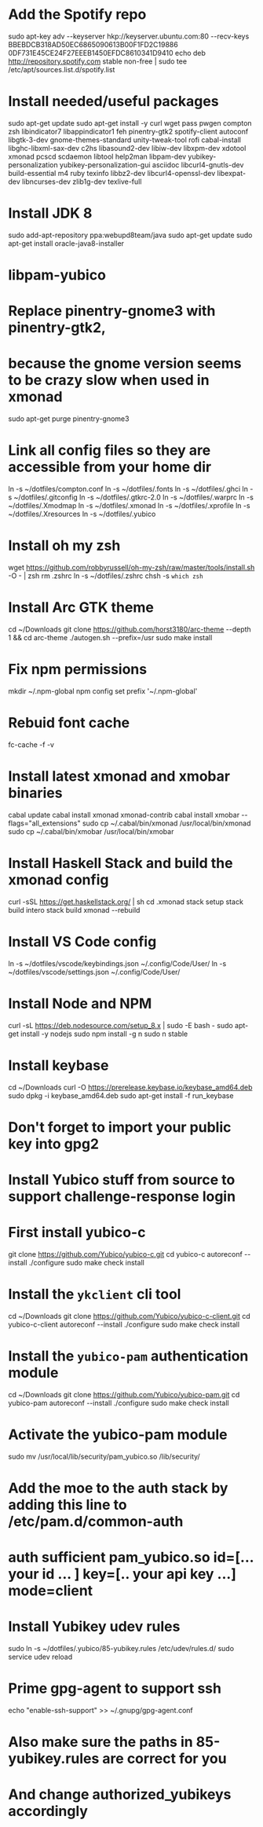 # Add the Spotify repo
sudo apt-key adv --keyserver hkp://keyserver.ubuntu.com:80 --recv-keys BBEBDCB318AD50EC6865090613B00F1FD2C19886 0DF731E45CE24F27EEEB1450EFDC8610341D9410
echo deb http://repository.spotify.com stable non-free | sudo tee /etc/apt/sources.list.d/spotify.list

# Install needed/useful packages
sudo apt-get update
sudo apt-get install -y curl wget pass pwgen compton zsh libindicator7 libappindicator1 feh pinentry-gtk2 spotify-client autoconf libgtk-3-dev gnome-themes-standard unity-tweak-tool rofi cabal-install libghc-libxml-sax-dev c2hs libasound2-dev libiw-dev libxpm-dev xdotool xmonad pcscd scdaemon libtool help2man libpam-dev yubikey-personalization yubikey-personalization-gui asciidoc libcurl4-gnutls-dev build-essential m4 ruby texinfo libbz2-dev libcurl4-openssl-dev libexpat-dev libncurses-dev zlib1g-dev texlive-full

# Install JDK 8
sudo add-apt-repository ppa:webupd8team/java
sudo apt-get update
sudo apt-get install oracle-java8-installer

# libpam-yubico

# Replace pinentry-gnome3 with pinentry-gtk2,
# because the gnome version seems to be crazy slow when used in xmonad
sudo apt-get purge pinentry-gnome3

# Link all config files so they are accessible from your home dir
ln -s ~/dotfiles/compton.conf
ln -s ~/dotfiles/.fonts
ln -s ~/dotfiles/.ghci
ln -s ~/dotfiles/.gitconfig
ln -s ~/dotfiles/.gtkrc-2.0
ln -s ~/dotfiles/.warprc
ln -s ~/dotfiles/.Xmodmap
ln -s ~/dotfiles/.xmonad
ln -s ~/dotfiles/.xprofile
ln -s ~/dotfiles/.Xresources
ln -s ~/dotfiles/.yubico

# Install oh my zsh
wget https://github.com/robbyrussell/oh-my-zsh/raw/master/tools/install.sh -O - | zsh
rm .zshrc
ln -s ~/dotfiles/.zshrc
chsh -s `which zsh`

# Install Arc GTK theme
cd ~/Downloads
git clone https://github.com/horst3180/arc-theme --depth 1 && cd arc-theme
./autogen.sh --prefix=/usr
sudo make install
# Fix npm permissions
mkdir ~/.npm-global
npm config set prefix '~/.npm-global'


# Rebuid font cache
fc-cache -f -v

# Install latest xmonad and xmobar binaries
cabal update
cabal install xmonad xmonad-contrib
cabal install xmobar --flags="all_extensions"
sudo cp ~/.cabal/bin/xmonad /usr/local/bin/xmonad
sudo cp ~/.cabal/bin/xmobar /usr/local/bin/xmobar

# Install Haskell Stack and build the xmonad config
curl -sSL https://get.haskellstack.org/ | sh
cd .xmonad
stack setup
stack build intero
stack build
xmonad --rebuild

# Install VS Code config
ln -s ~/dotfiles/vscode/keybindings.json ~/.config/Code/User/
ln -s ~/dotfiles/vscode/settings.json ~/.config/Code/User/

# Install Node and NPM
curl -sL https://deb.nodesource.com/setup_8.x | sudo -E bash -
sudo apt-get install -y nodejs
sudo npm install -g n
sudo n stable

# Install keybase 
cd ~/Downloads
curl -O https://prerelease.keybase.io/keybase_amd64.deb
sudo dpkg -i keybase_amd64.deb
sudo apt-get install -f
run_keybase 
# Don't forget to import your public key into gpg2

# Install Yubico stuff from source to support challenge-response login
# First install yubico-c
git clone https://github.com/Yubico/yubico-c.git
cd yubico-c
autoreconf --install
./configure
sudo make check install

# Install the `ykclient` cli tool
cd ~/Downloads
git clone https://github.com/Yubico/yubico-c-client.git
cd yubico-c-client
autoreconf --install
./configure
sudo make check install

# Install the `yubico-pam` authentication module
cd ~/Downloads
git clone https://github.com/Yubico/yubico-pam.git
cd yubico-pam
autoreconf --install
./configure
sudo make check install

# Activate the yubico-pam module
sudo mv /usr/local/lib/security/pam_yubico.so /lib/security/
# Add the moe to the auth stack by adding this line to /etc/pam.d/common-auth
# auth sufficient pam_yubico.so id=[... your id ... ] key=[..  your api key ...] mode=client

# Install Yubikey udev rules
sudo ln -s ~/dotfiles/.yubico/85-yubikey.rules /etc/udev/rules.d/
sudo service udev reload

# Prime gpg-agent to support ssh
echo "enable-ssh-support" >> ~/.gnupg/gpg-agent.conf

# Also make sure the paths in 85-yubikey.rules are correct for you
# And change authorized_yubikeys accordingly


